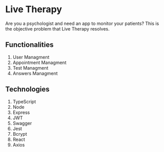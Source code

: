 <h1>Live Therapy</h1>
<p>Are you a psychologist and need an app to monitor your patients? This is the objective problem that Live Therapy resolves.</p>
<h2>Functionalities</h2>
<ol>
  <li>User Managment</li>
  <li>Appointment Managment</li>
  <li>Test Managment</li>
  <li>Answers Managment</li>
</ol>
<h2>Technologies</h2>
<ol>
  <li>TypeScript</li>
  <li>Node</li>
  <li>Express</li>
  <li>JWT</li>
  <li>Swagger</li>
  <li>Jest</li>
  <li>Bcrypt</li>
  <li>React</li>
  <li>Axios</li>
</ol>
